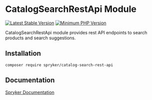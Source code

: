 # CatalogSearchRestApi Module
[![Latest Stable Version](https://poser.pugx.org/spryker/catalog-search-rest-api/v/stable.svg)](https://packagist.org/packages/spryker/catalog-search-rest-api)
[![Minimum PHP Version](https://img.shields.io/badge/php-%3E%3D%208.0-8892BF.svg)](https://php.net/)

CatalogSearchRestApi module provides rest API endpoints to search products and search suggestions.

## Installation

```
composer require spryker/catalog-search-rest-api
```

## Documentation

[Spryker Documentation](https://docs.spryker.com)

